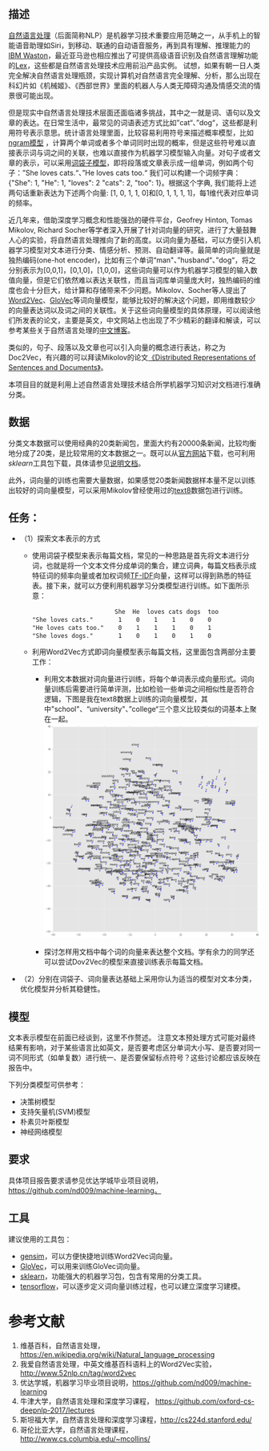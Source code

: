 ## 描述

[自然语言处理](https://en.wikipedia.org/wiki/Natural_language_processing)（后面简称NLP）是机器学习技术重要应用范畴之一，从手机上的智能语音助理如Siri，到移动、联通的自动语音服务，再到具有理解、推理能力的[IBM Waston](http://www.ibm.com/watson/)，最近亚马逊也相应推出了可提供高级语音识别及自然语言理解功能的[Lex](https://aws.amazon.com/cn/lex/)，这些都是自然语言处理技术应用前沿产品实例。 试想，如果有朝一日人类完全解决自然语言处理瓶颈，实现计算机对自然语言完全理解、分析，那么出现在科幻片如《机械姬》、《西部世界》里面的机器人与人类无障碍沟通及情感交流的情景很可能出现。

​但是现实中自然语言处理技术层面还面临诸多挑战，其中之一就是词、语句以及文章的表达。在日常生活中，最常见的词语表述方式比如”cat“、”dog“，这些都是利用符号表示意思。统计语言处理里面，比较容易利用符号来描述概率模型，比如[ngram模型](http://blog.csdn.net/ahmanz/article/details/51273500) ，计算两个单词或者多个单词同时出现的概率，但是这些符号难以直接表示词与词之间的关联，也难以直接作为机器学习模型输入向量。对句子或者文章的表示，可以采用[词袋子模型](http://www.cnblogs.com/platero/archive/2012/12/03/2800251.html)，即将段落或文章表示成一组单词，例如两个句子：”She loves cats.“、”He loves cats too.“ 我们可以构建一个词频字典：{"She": 1, "He": 1, "loves": 2 "cats": 2, "too": 1}。根据这个字典, 我们能将上述两句话重新表达为下述两个向量: [1, 0, 1, 1, 0]和[0, 1, 1, 1, 1]，每1维代表对应单词的频率。

​近几年来，借助深度学习概念和性能强劲的硬件平台，Geofrey Hinton, Tomas Mikolov, Richard Socher等学者深入开展了针对词向量的研究，进行了大量鼓舞人心的实验，将自然语言处理推向了新的高度。以词向量为基础，可以方便引入机器学习模型对文本进行分类、情感分析、预测、自动翻译等。最简单的词向量就是独热编码(one-hot encoder)，比如有三个单词“man"、”husband“、”dog“，将之分别表示为[0,0,1]，[0,1,0]，[1,0,0]，这些词向量可以作为机器学习模型的输入数值向量，但是它们依然难以表达关联性，而且当词库单词量庞大时，独热编码的维度也会十分巨大，给计算和存储带来不少问题。Mikolov、Socher等人提出了[Word2Vec](http://papers.nips.cc/paper/5021-distributed-representations-of-words-and-phrases-and-their-compositionality.pdf)、[GloVec](http://nlp.stanford.edu/pubs/glove.pdf)等词向量模型，能够比较好的解决这个问题，即用维数较少的向量表达词以及词之间的关联性。关于这些词向量模型的具体原理，可以阅读他们所发表的论文，主要是英文，中文网站上也出现了不少精彩的翻译和解读，可以参考某些关于自然语言处理的[中文博客](http://www.52nlp.cn/%e6%96%af%e5%9d%a6%e7%a6%8f%e5%a4%a7%e5%ad%a6%e6%b7%b1%e5%ba%a6%e5%ad%a6%e4%b9%a0%e4%b8%8e%e8%87%aa%e7%84%b6%e8%af%ad%e8%a8%80%e5%a4%84%e7%90%86%e7%ac%ac%e4%ba%8c%e8%ae%b2%e8%af%8d%e5%90%91%e9%87%8f)。

​类似的，句子、段落以及文章也可以引入向量的概念进行表达，称之为Doc2Vec，有兴趣的可以拜读Mikolov的论文[《Distributed Representations of Sentences and Documents》](https://arxiv.org/pdf/1405.4053v2.pdf)。

​本项目目的就是利用上述自然语言处理技术结合所学机器学习知识对文档进行准确分类。

## 数据

​分类文本数据可以使用经典的20类新闻包，里面大约有20000条新闻，比较均衡地分成了20类，是比较常用的文本数据之一。既可以从[官方网站](http://www.qwone.com/~jason/20Newsgroups/)下载，也可利用*sklearn*工具包下载，具体请参见[说明文档](http://scikit-learn.org/stable/datasets/twenty_newsgroups.html)。

​此外，词向量的训练也需要大量数据，如果感觉20类新闻数据样本量不足以训练出较好的词向量模型，可以采用Mikolov曾经使用过的[text8](http://mattmahoney[.NET](http://lib.csdn.net/base/dotnet)/dc/text8.zip)数据包进行训练。

## 任务：

- （1）探索文本表示的方式

  - 使用词袋子模型来表示每篇文档，常见的一种思路是首先将文本进行分词，也就是将一个文本文件分成单词的集合，建立词典，每篇文档表示成特征词的频率向量或者加权词频[TF-IDF](http://baike.baidu.com/link?url=toXJqDyZ1smDK2HpzusBzUnWX6YlKffU9bigEa5DHEOHmF0pL6XsDlhbzF10sijRGPeeml5Ze3cOtGAIHLXT0_)向量，这样可以得到熟悉的特征表。接下来，就可以方便利用机器学习分类模型进行训练。如下面所示意：

    ```
    	                   She	He	loves cats dogs	 too
    "She loves cats."	    1	 0	  1	   1	0	 0
    "He loves cats too."	0	 1	  1	   1	0	 1
    "She loves dogs."	    1	 0	  1	   0	1	 0

    ```
  - 利用Word2Vec方式即词向量模型表示每篇文档，这里面包含两部分主要工作：
    
     - 利用文本数据对词向量进行训练，将每个单词表示成向量形式。词向量训练后需要进行简单评测，比如检验一些单词之间相似性是否符合逻辑，下图是我在text8数据上训练的词向量模型，其中"school"、“university"、”college“三个意义比较类似的词基本上聚在一起。![词向量示意图](w2v.png)
    
     - 探讨怎样用文档中每个词的向量来表达整个文档。学有余力的同学还可以尝试Dov2Vec的模型来直接训练表示每篇文档。

- （2）分别在词袋子、词向量表达基础上采用你认为适当的模型对文本分类，优化模型并分析其稳健性。



## 模型

​文本表示模型在前面已经谈到，这里不作赘述。 注意文本预处理方式可能对最终结果有影响，对于某些语言比如英文，是否要考虑区分单词大小写、是否要对同一词不同形式（如单复数）进行统一、是否要保留标点符号？这些讨论都应该反映在报告中。

​下列分类模型可供参考：

- 决策树模型
- 支持矢量机(SVM)模型
- 朴素贝叶斯模型
- 神经网络模型

## 要求

具体项目报告要求请参见优达学城毕业项目说明，https://github.com/nd009/machine-learning。

## 工具

建议使用的工具包：

- [gensim](http://radimrehurek.com/gensim/)，可以方便快捷地训练Word2Vec词向量。
- [GloVec](https://github.com/maciejkula/glove-python)，可以用来训练GloVec词向量。
- [sklearn](http://scikit-learn.org/)，功能强大的机器学习包，包含有常用的分类工具。
- [tensorflow](http://www.tensorfly.cn/)，可以逐步定义词向量训练过程，也可以建立深度学习建模。

# 参考文献

1. 维基百科，自然语言处理，https://en.wikipedia.org/wiki/Natural_language_processing
2. 我爱自然语言处理，中英文维基百科语料上的Word2Vec实验，http://www.52nlp.cn/tag/word2vec
3. 优达学城，机器学习毕业项目说明，https://github.com/nd009/machine-learning
4. 牛津大学，自然语言处理和深度学习课程， https://github.com/oxford-cs-deepnlp-2017/lectures
5. 斯坦福大学，自然语言处理和深度学习课程，http://cs224d.stanford.edu/
6. 哥伦比亚大学，自然语言处理课程，http://www.cs.columbia.edu/~mcollins/